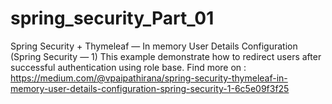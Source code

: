 # spring_security_Part_01

Spring Security + Thymeleaf — In memory User Details Configuration (Spring Security — 1)
This example demonstrate how to redirect users after successful authentication using role base.
Find more on : https://medium.com/@vpaipathirana/spring-security-thymeleaf-in-memory-user-details-configuration-spring-security-1-6c5e09f3f25
